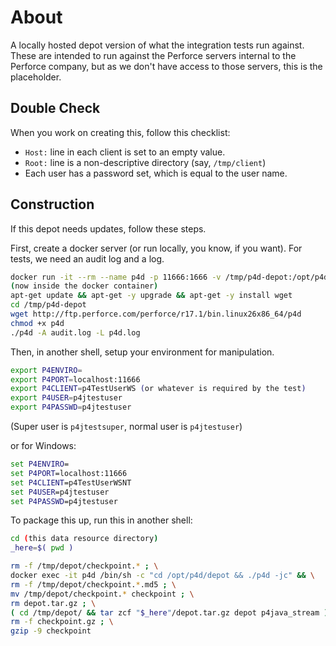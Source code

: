 # About

A locally hosted depot version of what the integration tests run against.  These are intended to run against the Perforce servers internal to the Perforce company, but as we don't have access to those servers, this is the placeholder. 

## Double Check

When you work on creating this, follow this checklist:

* `Host:` line in each client is set to an empty value.
* `Root:` line is a non-descriptive directory (say, `/tmp/client`)
* Each user has a password set, which is equal to the user name.


## Construction

If this depot needs updates, follow these steps.

First, create a docker server (or run locally, you know, if you want).  For tests, we need an audit log and a log.

```bash
docker run -it --rm --name p4d -p 11666:1666 -v /tmp/p4d-depot:/opt/p4d/depot ubuntu
(now inside the docker container)
apt-get update && apt-get -y upgrade && apt-get -y install wget
cd /tmp/p4d-depot
wget http://ftp.perforce.com/perforce/r17.1/bin.linux26x86_64/p4d
chmod +x p4d
./p4d -A audit.log -L p4d.log
```

Then, in another shell, setup your environment for manipulation.

```bash
export P4ENVIRO=
export P4PORT=localhost:11666
export P4CLIENT=p4TestUserWS (or whatever is required by the test)
export P4USER=p4jtestuser
export P4PASSWD=p4jtestuser
```

(Super user is `p4jtestsuper`, normal user is `p4jtestuser`)

or for Windows:

```cmd
set P4ENVIRO=
set P4PORT=localhost:11666
set P4CLIENT=p4TestUserWSNT
set P4USER=p4jtestuser
set P4PASSWD=p4jtestuser
```

To package this up, run this in another shell:

```bash
cd (this data resource directory)
_here=$( pwd )

rm -f /tmp/depot/checkpoint.* ; \
docker exec -it p4d /bin/sh -c "cd /opt/p4d/depot && ./p4d -jc" && \
rm -f /tmp/depot/checkpoint.*.md5 ; \
mv /tmp/depot/checkpoint.* checkpoint ; \
rm depot.tar.gz ; \
( cd /tmp/depot/ && tar zcf "$_here"/depot.tar.gz depot p4java_stream ) ; \
rm -f checkpoint.gz ; \
gzip -9 checkpoint
```
